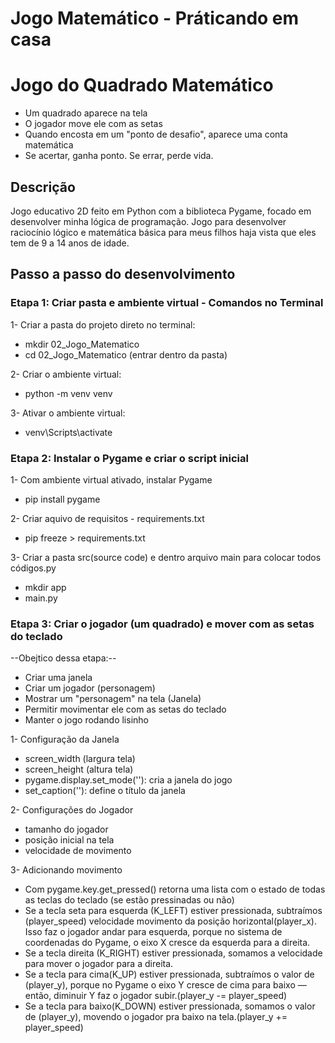 # Jogo Matemático - Práticando em casa
# Jogo do Quadrado Matemático
- Um quadrado aparece na tela
- O jogador move ele com as setas
- Quando encosta em um "ponto de desafio", aparece uma conta matemática
- Se acertar, ganha ponto. Se errar, perde vida.

## Descrição 
Jogo educativo 2D feito em Python com a biblioteca Pygame, focado em desenvolver minha lógica de programação. Jogo para desenvolver raciocínio lógico e matemática básica para meus filhos haja vista que eles tem de 9 a 14 anos de idade.

## Passo a passo do desenvolvimento

### Etapa 1: Criar pasta e ambiente virtual - Comandos no Terminal

1- Criar a pasta do projeto direto no terminal:
- mkdir 02_Jogo_Matematico
- cd 02_Jogo_Matematico (entrar dentro da pasta)

2- Criar o ambiente virtual:
- python -m venv venv

3- Ativar o ambiente virtual:
- venv\Scripts\activate

### Etapa 2: Instalar o Pygame e criar o script inicial 

1- Com ambiente virtual ativado, instalar Pygame 
- pip install pygame

2- Criar aquivo de requisitos - requirements.txt
- pip freeze > requirements.txt

3- Criar a pasta src(source code) e dentro arquivo main para colocar todos códigos.py
- mkdir app
- main.py

### Etapa 3: Criar o jogador (um quadrado) e mover com as setas do teclado
--Obejtico dessa etapa:--
- Criar uma janela
- Criar um jogador (personagem)
- Mostrar um "personagem" na tela (Janela)
- Permitir movimentar ele com as setas do teclado
- Manter o jogo rodando lisinho

1- Configuração da Janela
- screen_width (largura tela)
- screen_height (altura tela)
- pygame.display.set_mode(''): cria a janela do jogo
- set_caption(''): define o título da janela

2- Configurações do Jogador
- tamanho do jogador
- posição inicial na tela
- velocidade de movimento

3- Adicionando movimento
- Com pygame.key.get_pressed() retorna uma lista com o estado de todas as teclas do teclado (se estão pressinadas ou não)
- Se a tecla seta para esquerda (K_LEFT) estiver pressionada, subtraímos (player_speed) velocidade movimento da posição
horizontal(player_x). Isso faz o jogador andar para esquerda, porque no sistema de coordenadas do Pygame, o eixo X cresce da esquerda para a direita.
- Se a tecla direita (K_RIGHT) estiver pressionada, somamos a velocidade para mover o jogador para a direita.
- Se a tecla para cima(K_UP) estiver pressionada, subtraímos o valor de (player_y), porque no Pygame o eixo Y cresce de cima para baixo — então, diminuir Y faz o jogador subir.(player_y -= player_speed)
- Se a tecla para baixo(K_DOWN) estiver pressionada, somamos o valor de (player_y), movendo o jogador pra baixo na tela.(player_y += player_speed)

